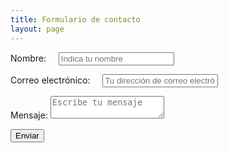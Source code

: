 ```yaml
---
title: Formulario de contacto
layout: page
---
```


<form action="https://formspree.io/f/xyylegbg" method="POST">
<p><label>Nombre:
    <input type="text" name="name" placeholder="Indica tu nombre">
</label></p>
<p><label>Correo electrónico:
    <input type="email" name="_replyto" placeholder="Tu dirección de correo electrónico">
</label></p>
<p><label>Mensaje:
  <textarea name="message" placeholder="Escribe tu mensaje"></textarea>
  </label></p>
    <input type="hidden" name="_subject" value="New submission!" />
	<input type="hidden" name="_next" value="{{ site.baseurl}}/sent" />
	<input type="hidden" name="_language" value="es" />
  <p><button type="submit">Enviar</button></p>
</form> 
